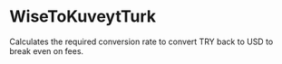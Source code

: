 # WiseToKuveytTurk
Calculates the required conversion rate to convert TRY back to USD to break even on fees.

